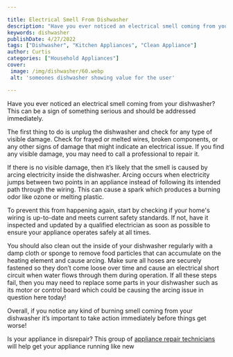 ```yaml
---

title: Electrical Smell From Dishwasher
description: "Have you ever noticed an electrical smell coming from your dishwasher? This can be a sign of something serious and should be addre...see more detail"
keywords: dishwasher
publishDate: 4/27/2022
tags: ["Dishwasher", "Kitchen Appliances", "Clean Appliance"]
author: Curtis
categories: ["Household Appliances"]
cover: 
 image: /img/dishwasher/60.webp
 alt: 'someones dishwasher showing value for the user'

---
```


Have you ever noticed an electrical smell coming from your dishwasher? This can be a sign of something serious and should be addressed immediately. 

The first thing to do is unplug the dishwasher and check for any type of visible damage. Check for frayed or melted wires, broken components, or any other signs of damage that might indicate an electrical issue. If you find any visible damage, you may need to call a professional to repair it. 

If there is no visible damage, then it’s likely that the smell is caused by arcing electricity inside the dishwasher. Arcing occurs when electricity jumps between two points in an appliance instead of following its intended path through the wiring. This can cause a spark which produces a burning odor like ozone or melting plastic. 

To prevent this from happening again, start by checking if your home's wiring is up-to-date and meets current safety standards. If not, have it inspected and updated by a qualified electrician as soon as possible to ensure your appliance operates safely at all times. 

You should also clean out the inside of your dishwasher regularly with a damp cloth or sponge to remove food particles that can accumulate on the heating element and cause arcing. Make sure all hoses are securely fastened so they don’t come loose over time and cause an electrical short circuit when water flows through them during operation. 
If all these steps fail, then you may need to replace some parts in your dishwasher such as its motor or control board which could be causing the arcing issue in question here today! 

Overall, if you notice any kind of burning smell coming from your dishwasher it’s important to take action immediately before things get worse!

Is your appliance in disrepair? This group of <a href="/pages/appliance-repair-technicians/">appliance repair technicians</a> will help get your appliance running like new